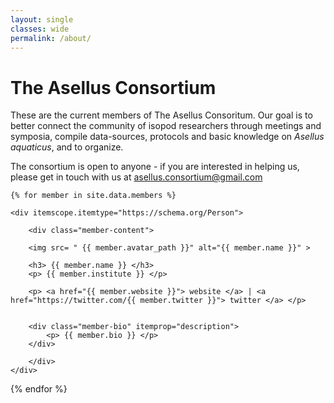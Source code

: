 ```yaml
---
layout: single
classes: wide
permalink: /about/ 
---
```


# The Asellus Consortium

These are the current members of The Asellus Consoritum. Our goal is to better connect the community of isopod researchers through  meetings and symposia, compile data-sources, protocols and basic knowledge on _Asellus aquaticus_, and to organize.  

The consortium is open to anyone - if you are interested in helping us, please get in touch with us at [asellus.consortium@gmail.com](mailto:asellus.consortium@gmail.com)

<div class="member-grid">

	{% for member in site.data.members %}

	<div itemscope.itemtype="https://schema.org/Person">
	
		<div class="member-content">

		<img src= " {{ member.avatar_path }}" alt="{{ member.name }}" >
		
		<h3> {{ member.name }} </h3>
		<p> {{ member.institute }} </p>

		<p> <a href="{{ member.website }}"> website </a> | <a href="https://twitter.com/{{ member.twitter }}"> twitter </a> </p>
		
		
		<div class="member-bio" itemprop="description">
			<p> {{ member.bio }} </p>
		</div>
		
		</div>
	</div>
{% endfor %}
	</div>
